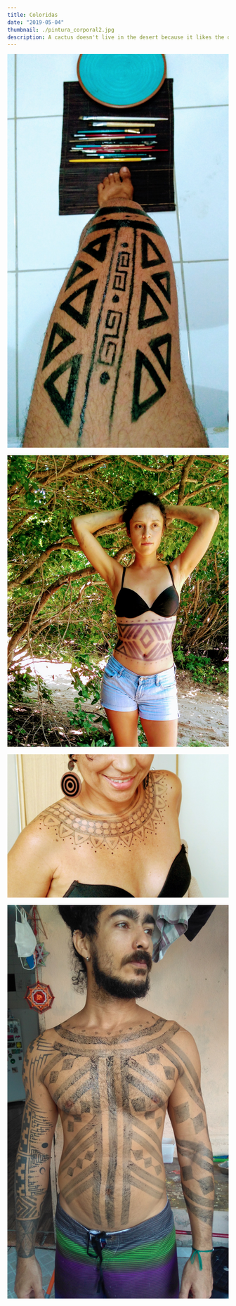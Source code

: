 ```yaml
---
title: Coloridas
date: "2019-05-04"
thumbnail: ./pintura_corporal2.jpg
description: A cactus doesn't live in the desert because it likes the desert; it lives there because the desert hasn't killed it yet.
---
```


![Cactus](./pintura_corporal1.jpg)

![Cactus](./pintura_corporal2.jpg)

![Cactus](./pintura_corporal3.jpg)

![Cactus](./pintura_corporal4.jpg)
